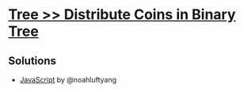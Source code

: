 # [Tree >> Distribute Coins in Binary Tree](https://leetcode.com/problems/distribute-coins-in-binary-tree/)

## Solutions

- [JavaScript](./solution.js) by @noahluftyang
